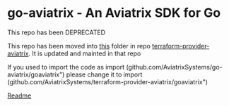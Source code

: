 # go-aviatrix - An Aviatrix SDK for Go
This repo has been DEPRECATED

This repo has been moved into [this](https://github.com/AviatrixSystems/terraform-provider-aviatrix/tree/master/goaviatrix) folder in repo [terraform-provider-aviatrix](https://github.com/AviatrixSystems/terraform-provider-aviatrix). It is updated and mainted in that repo


If you used to import the code as import (github.com/AviatrixSystems/go-aviatrix/goaviatrix")
please change it to import (github.com/AviatrixSystems/terraform-provider-aviatrix/goaviatrix")

[Readme](https://github.com/AviatrixSystems/terraform-provider-aviatrix/blob/master/README_goaviatrix.md)

